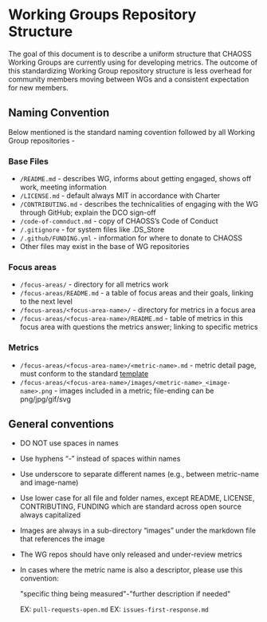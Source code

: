 
# Working Groups Repository Structure

The goal of this document is to describe a uniform structure that CHAOSS Working Groups are currently using for developing metrics. The outcome of this standardizing Working Group repository structure is less overhead for community members moving between WGs and a consistent expectation for new members.

## Naming Convention

Below mentioned is the standard naming covention followed by all Working Group repositories -

### Base Files

* `/README.md` - describes WG, informs about getting engaged, shows off work, meeting information
* `/LICENSE.md` - default always MIT in accordance with Charter
* `/CONTRIBUTING.md` - describes the technicalities of engaging with the WG through GitHub; explain the DCO sign-off
* `/code-of-comnduct.md` - copy of CHAOSS’s Code of Conduct
* `/.gitignore` - for system files like .DS\_Store
* `/.github/FUNDING.yml` - information for where to donate to CHAOSS
* Other files may exist in the base of WG repositories

### Focus areas

* `/focus-areas/` - directory for all metrics work
* `/focus-areas/README.md` - a table of focus areas and their goals, linking to the next level
* `/focus-areas/<focus-area-name>/` - directory for metrics in a focus area
* `/focus-areas/<focus-area-name>/README.md` - table of metrics in this focus area with questions the metrics answer; linking to specific metrics

### Metrics

* `/focus-areas/<focus-area-name>/<metric-name>.md` - metric detail page, must conform to the standard [template](https://github.com/chaoss/metrics/blob/master/resources/metrics-template.md)
* `/focus-areas/<focus-area-name>/images/<metric-name>_<image-name>.png` - images included in a metric; file-ending can be png/jpg/gif/svg

## General conventions

* DO NOT use spaces in names
* Use hyphens “-” instead of spaces within names
* Use underscore to separate different names \(e.g., between metric-name and image-name\)
* Use lower case for all file and folder names, except README, LICENSE, CONTRIBUTING, FUNDING which are standard across open source always capitalized
* Images are always in a sub-directory “images” under the markdown file that references the image
* The WG repos should have only released and under-review metrics
* In cases where the metric name is also a descriptor, please use this convention:

  "specific thing being measured"-"further description if needed"

  EX: `pull-requests-open.md` EX: `issues-first-response.md`

